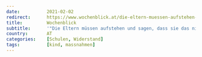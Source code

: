 ```yaml
---
date:          2021-02-02
redirect:      https://www.wochenblick.at/die-eltern-muessen-aufstehen-und-sagen-dass-sie-das-nicht-wollen/
title:         Wochenblick
subtitle:      '"Die Eltern müssen aufstehen und sagen, dass sie das nicht wollen“'
country:       AT
categories:    [Schulen, Widerstand]
tags:          [kind, massnahmen]
---
```

